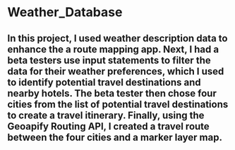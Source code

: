# Weather_Database
## In this project, I used weather description data to enhance the a route mapping app. Next, I had a beta testers use input statements to filter the data for their weather preferences, which I used to identify potential travel destinations and nearby hotels. The beta tester then chose four cities from the list of potential travel destinations to create a travel itinerary. Finally, using the Geoapify Routing API, I created a travel route between the four cities and a marker layer map.

